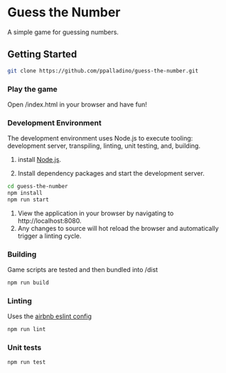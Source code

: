 # Guess the Number
A simple game for guessing numbers.

## Getting Started
```sh
git clone https://github.com/ppalladino/guess-the-number.git
```

### Play the game
Open /index.html in your browser and have fun!

### Development Environment
The development environment uses Node.js to execute tooling: development server,
transpiling, linting, unit testing, and, building.

1. install [Node.js](https://nodejs.org/en/download/).

1. Install dependency packages and start the development server.
```sh
cd guess-the-number
npm install
npm run start
```
1. View the application in your browser by navigating to http://localhost:8080.
1. Any changes to source will hot reload the browser and automatically
trigger a linting cycle.

### Building
Game scripts are tested and then bundled into /dist
```sh
npm run build
```

### Linting
Uses the [airbnb eslint config](https://github.com/airbnb/javascript/tree/master/packages/eslint-config-airbnb)
```sh
npm run lint
```

### Unit tests
```sh
npm run test
```

